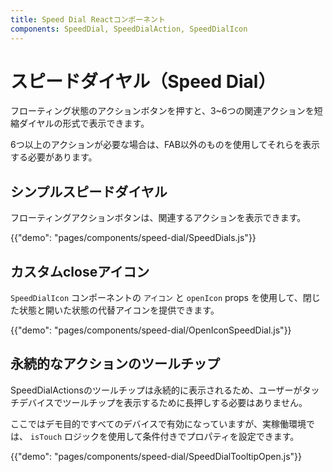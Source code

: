 ```yaml
---
title: Speed Dial Reactコンポーネント
components: SpeedDial, SpeedDialAction, SpeedDialIcon
---
```


# スピードダイヤル（Speed Dial）

<p class="description">フローティング状態のアクションボタンを押すと、3~6つの関連アクションを短縮ダイヤルの形式で表示できます。</p>

6つ以上のアクションが必要な場合は、FAB以外のものを使用してそれらを表示する必要があります。

## シンプルスピードダイヤル

フローティングアクションボタンは、関連するアクションを表示できます。

{{"demo": "pages/components/speed-dial/SpeedDials.js"}}

## カスタムcloseアイコン

`SpeedDialIcon` コンポーネントの `アイコン` と `openIcon` props を使用して、閉じた状態と開いた状態の代替アイコンを提供できます。

{{"demo": "pages/components/speed-dial/OpenIconSpeedDial.js"}}

## 永続的なアクションのツールチップ

SpeedDialActionsのツールチップは永続的に表示されるため、ユーザーがタッチデバイスでツールチップを表示するために長押しする必要はありません。

ここではデモ目的ですべてのデバイスで有効になっていますが、実稼働環境では、 `isTouch` ロジックを使用して条件付きでプロパティを設定できます。

{{"demo": "pages/components/speed-dial/SpeedDialTooltipOpen.js"}}